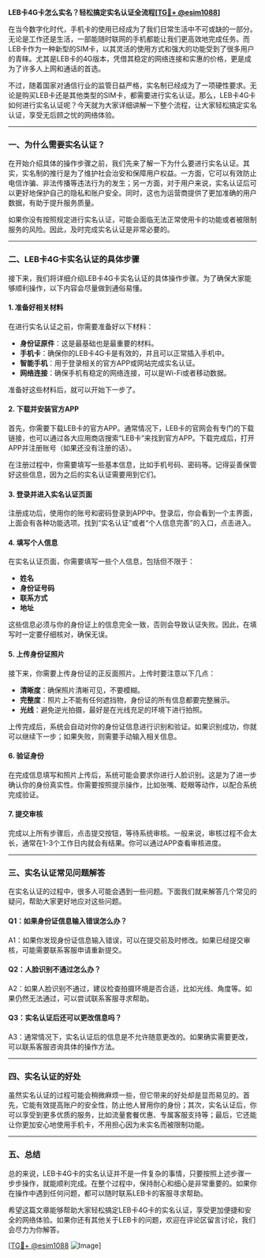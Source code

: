 **LEB卡4G卡怎么实名？轻松搞定实名认证全流程[[TG💪+ @esim1088](https://t.me/s/esim1088)]**

在当今数字化时代，手机卡的使用已经成为了我们日常生活中不可或缺的一部分。无论是工作还是生活，一部能随时联网的手机都能让我们更高效地完成任务。而LEB卡作为一种新型的SIM卡，以其灵活的使用方式和强大的功能受到了很多用户的青睐。尤其是LEB卡的4G版本，凭借其稳定的网络连接和实惠的价格，更是成为了许多人上网和通话的首选。

不过，随着国家对通信行业的监管日益严格，实名制已经成为了一项硬性要求。无论是购买LEB卡还是其他类型的SIM卡，都需要进行实名认证。那么，LEB卡4G卡如何进行实名认证呢？今天就为大家详细讲解一下整个流程，让大家轻松搞定实名认证，享受无后顾之忧的网络体验。

---

### **一、为什么需要实名认证？**

在开始介绍具体的操作步骤之前，我们先来了解一下为什么要进行实名认证。其实，实名制的推行是为了维护社会治安和保障用户权益。一方面，它可以有效防止电信诈骗、非法传播等违法行为的发生；另一方面，对于用户来说，实名认证后可以更好地保护自己的隐私和账户安全。同时，这也为运营商提供了更加准确的用户数据，有助于提升服务质量。

如果你没有按照规定进行实名认证，可能会面临无法正常使用卡的功能或者被限制服务的风险。因此，及时完成实名认证是非常必要的。

---

### **二、LEB卡4G卡实名认证的具体步骤**

接下来，我们将详细介绍LEB卡4G卡实名认证的具体操作步骤。为了确保大家能够顺利操作，以下内容会尽量做到通俗易懂。

#### **1. 准备好相关材料**

在进行实名认证之前，你需要准备好以下材料：

- **身份证原件**：这是最基础也是最重要的材料。
- **手机卡**：确保你的LEB卡4G卡是有效的，并且可以正常插入手机中。
- **智能手机**：用于登录相关的官方APP或网站完成实名认证。
- **网络连接**：确保手机有稳定的网络连接，可以是Wi-Fi或者移动数据。

准备好这些材料后，就可以开始下一步了。

#### **2. 下载并安装官方APP**

首先，你需要下载LEB卡的官方APP。通常情况下，LEB卡的官网会有专门的下载链接，也可以通过各大应用商店搜索“LEB卡”来找到官方APP。下载完成后，打开APP并注册账号（如果还没有注册的话）。

在注册过程中，你需要填写一些基本信息，比如手机号码、密码等。记得妥善保管好这些信息，因为之后的实名认证需要用到它们。

#### **3. 登录并进入实名认证页面**

注册成功后，使用你的账号和密码登录到APP中。登录后，你会看到一个主界面，上面会有各种功能选项。找到“实名认证”或者“个人信息完善”的入口，点击进入。

#### **4. 填写个人信息**

在实名认证页面，你需要填写一些个人信息，包括但不限于：

- **姓名**
- **身份证号码**
- **联系方式**
- **地址**

这些信息必须与你的身份证上的信息完全一致，否则会导致认证失败。因此，在填写时一定要仔细核对，确保无误。

#### **5. 上传身份证照片**

接下来，你需要上传身份证的正反面照片。上传时要注意以下几点：

- **清晰度**：确保照片清晰可见，不要模糊。
- **完整度**：照片上不能有任何遮挡物，身份证的所有信息都要完整展示。
- **光线**：避免逆光拍摄，最好是在光线充足的环境下进行拍照。

上传完成后，系统会自动对你的身份证信息进行识别和验证。如果识别成功，你就可以继续下一步；如果失败，则需要手动输入相关信息。

#### **6. 验证身份**

在完成信息填写和照片上传后，系统可能会要求你进行人脸识别。这是为了进一步确认你的身份真实性。你需要按照提示操作，比如张嘴、眨眼等动作，以配合系统完成验证。

#### **7. 提交审核**

完成以上所有步骤后，点击提交按钮，等待系统审核。一般来说，审核过程不会太长，通常在1-3个工作日内就会有结果。你可以通过APP查看审核进度。

---

### **三、实名认证常见问题解答**

在实名认证的过程中，很多人可能会遇到一些问题。下面我们就来解答几个常见的疑问，帮助大家更好地应对这些问题。

#### **Q1：如果身份证信息输入错误怎么办？**

A1：如果你发现身份证信息输入错误，可以在提交前及时修改。如果已经提交审核，可能需要联系客服申请重新提交。

#### **Q2：人脸识别不通过怎么办？**

A2：如果人脸识别不通过，建议检查拍摄环境是否合适，比如光线、角度等。如果仍然无法通过，可以尝试联系客服寻求帮助。

#### **Q3：实名认证后还可以更改信息吗？**

A3：通常情况下，实名认证后的信息是不允许随意更改的。如果确实需要更改，可以联系客服咨询具体的操作方法。

---

### **四、实名认证的好处**

虽然实名认证的过程可能会稍微麻烦一些，但它带来的好处却是显而易见的。首先，它能有效提高账户的安全性，防止他人冒用你的身份；其次，实名认证后，你可以享受到更多优质的服务，比如流量套餐优惠、专属客服支持等；最后，它还能让你更加安心地使用手机卡，不用担心因为未实名而被限制功能。

---

### **五、总结**

总的来说，LEB卡4G卡的实名认证并不是一件复杂的事情，只要按照上述步骤一步步操作，就能顺利完成。在整个过程中，保持耐心和细心是非常重要的。如果你在操作中遇到任何问题，都可以随时联系LEB卡的客服寻求帮助。

希望这篇文章能够帮助大家轻松搞定LEB卡4G卡的实名认证，享受更加便捷和安全的网络体验。如果你还有其他关于LEB卡的问题，欢迎在评论区留言讨论，我们会尽力为你解答。

[[TG💪+ @esim1088](https://t.me/s/esim1088) ![Image](https://i.postimg.cc/4NQfJmqS/Snipaste-2025-05-13-00-14-12.png)]